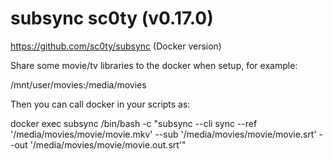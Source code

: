 # subsync sc0ty (v0.17.0)

https://github.com/sc0ty/subsync (Docker version)

Share some movie/tv libraries to the docker when setup, for example:

/mnt/user/movies:/media/movies

Then you can call docker in your scripts as:

docker exec subsync /bin/bash -c "subsync --cli sync --ref '/media/movies/movie/movie.mkv' --sub '/media/movies/movie/movie.srt'  --out '/media/movies/movie/movie.out.srt'"

